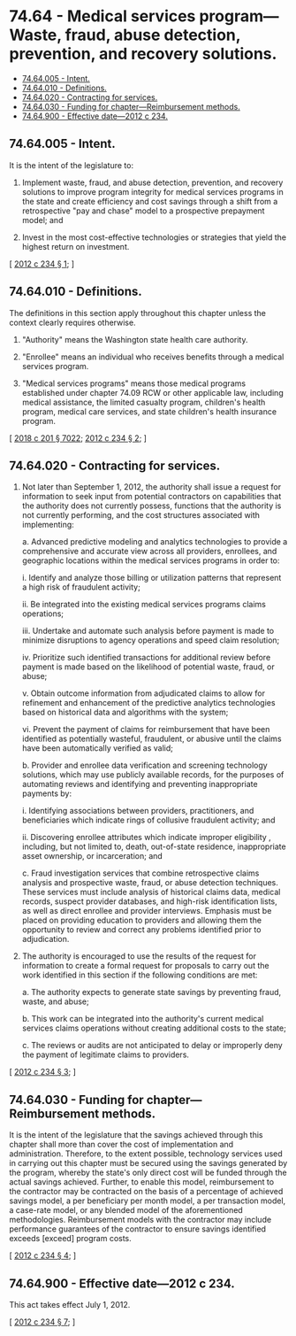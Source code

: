 # 74.64 - Medical services program—Waste, fraud, abuse detection, prevention, and recovery solutions.
* [74.64.005 - Intent.](#7464005---intent)
* [74.64.010 - Definitions.](#7464010---definitions)
* [74.64.020 - Contracting for services.](#7464020---contracting-for-services)
* [74.64.030 - Funding for chapter—Reimbursement methods.](#7464030---funding-for-chapterreimbursement-methods)
* [74.64.900 - Effective date—2012 c 234.](#7464900---effective-date2012-c-234)
## 74.64.005 - Intent.
It is the intent of the legislature to:

1. Implement waste, fraud, and abuse detection, prevention, and recovery solutions to improve program integrity for medical services programs in the state and create efficiency and cost savings through a shift from a retrospective "pay and chase" model to a prospective prepayment model; and

2. Invest in the most cost-effective technologies or strategies that yield the highest return on investment.

\[ [2012 c 234 § 1](https://lawfilesext.leg.wa.gov/biennium/2011-12/Pdf/Bills/Session%20Laws/House/2571-S.SL.pdf?cite=2012%20c%20234%20§%201); \]

## 74.64.010 - Definitions.
The definitions in this section apply throughout this chapter unless the context clearly requires otherwise.

1. "Authority" means the Washington state health care authority.

2. "Enrollee" means an individual who receives benefits through a medical services program.

3. "Medical services programs" means those medical programs established under chapter 74.09 RCW or other applicable law, including medical assistance, the limited casualty program, children's health program, medical care services, and state children's health insurance program.

\[ [2018 c 201 § 7022](https://lawfilesext.leg.wa.gov/biennium/2017-18/Pdf/Bills/Session%20Laws/House/1388-S.SL.pdf?cite=2018%20c%20201%20§%207022); [2012 c 234 § 2](https://lawfilesext.leg.wa.gov/biennium/2011-12/Pdf/Bills/Session%20Laws/House/2571-S.SL.pdf?cite=2012%20c%20234%20§%202); \]

## 74.64.020 - Contracting for services.
1. Not later than September 1, 2012, the authority shall issue a request for information to seek input from potential contractors on capabilities that the authority does not currently possess, functions that the authority is not currently performing, and the cost structures associated with implementing:

   a. Advanced predictive modeling and analytics technologies to provide a comprehensive and accurate view across all providers, enrollees, and geographic locations within the medical services programs in order to:

      i. Identify and analyze those billing or utilization patterns that represent a high risk of fraudulent activity;

      ii. Be integrated into the existing medical services programs claims operations;

      iii. Undertake and automate such analysis before payment is made to minimize disruptions to agency operations and speed claim resolution;

      iv. Prioritize such identified transactions for additional review before payment is made based on the likelihood of potential waste, fraud, or abuse;

      v. Obtain outcome information from adjudicated claims to allow for refinement and enhancement of the predictive analytics technologies based on historical data and algorithms with the system;

      vi. Prevent the payment of claims for reimbursement that have been identified as potentially wasteful, fraudulent, or abusive until the claims have been automatically verified as valid;

   b. Provider and enrollee data verification and screening technology solutions, which may use publicly available records, for the purposes of automating reviews and identifying and preventing inappropriate payments by:

      i. Identifying associations between providers, practitioners, and beneficiaries which indicate rings of collusive fraudulent activity; and

      ii. Discovering enrollee attributes which indicate improper eligibility , including, but not limited to, death, out-of-state residence, inappropriate asset ownership, or incarceration; and

   c. Fraud investigation services that combine retrospective claims analysis and prospective waste, fraud, or abuse detection techniques. These services must include analysis of historical claims data, medical records, suspect provider databases, and high-risk identification lists, as well as direct enrollee and provider interviews. Emphasis must be placed on providing education to providers and allowing them the opportunity to review and correct any problems identified prior to adjudication.

2. The authority is encouraged to use the results of the request for information to create a formal request for proposals to carry out the work identified in this section if the following conditions are met:

   a. The authority expects to generate state savings by preventing fraud, waste, and abuse;

   b. This work can be integrated into the authority's current medical services claims operations without creating additional costs to the state;

   c. The reviews or audits are not anticipated to delay or improperly deny the payment of legitimate claims to providers.

\[ [2012 c 234 § 3](https://lawfilesext.leg.wa.gov/biennium/2011-12/Pdf/Bills/Session%20Laws/House/2571-S.SL.pdf?cite=2012%20c%20234%20§%203); \]

## 74.64.030 - Funding for chapter—Reimbursement methods.
It is the intent of the legislature that the savings achieved through this chapter shall more than cover the cost of implementation and administration. Therefore, to the extent possible, technology services used in carrying out this chapter must be secured using the savings generated by the program, whereby the state's only direct cost will be funded through the actual savings achieved. Further, to enable this model, reimbursement to the contractor may be contracted on the basis of a percentage of achieved savings model, a per beneficiary per month model, a per transaction model, a case-rate model, or any blended model of the aforementioned methodologies. Reimbursement models with the contractor may include performance guarantees of the contractor to ensure savings identified exceeds [exceed] program costs.

\[ [2012 c 234 § 4](https://lawfilesext.leg.wa.gov/biennium/2011-12/Pdf/Bills/Session%20Laws/House/2571-S.SL.pdf?cite=2012%20c%20234%20§%204); \]

## 74.64.900 - Effective date—2012 c 234.
This act takes effect July 1, 2012.

\[ [2012 c 234 § 7](https://lawfilesext.leg.wa.gov/biennium/2011-12/Pdf/Bills/Session%20Laws/House/2571-S.SL.pdf?cite=2012%20c%20234%20§%207); \]

